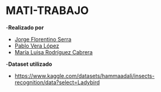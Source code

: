 # MATI-TRABAJO
-**Realizado por**
   - [Jorge Florentino Serra](https://github.com/jorgefl8)
   - [Pablo Vera López](https://github.com/pablovl95)
   - [María Luisa Rodríguez Cabrera](https://github.com/marrodcab12)
     
-**Dataset utilizado**
   - https://www.kaggle.com/datasets/hammaadali/insects-recognition/data?select=Ladybird
     
  
